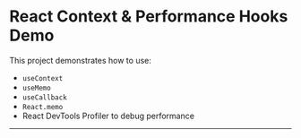 # React Context & Performance Hooks Demo

This project demonstrates how to use:
-  `useContext` 
-  `useMemo` 
-  `useCallback` 
-  `React.memo` 
-  React DevTools Profiler to debug performance

---



